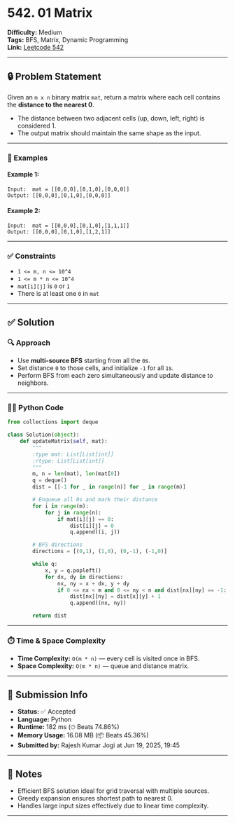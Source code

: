 # 542. 01 Matrix

**Difficulty:** Medium  
**Tags:** BFS, Matrix, Dynamic Programming  
**Link:** [Leetcode 542](https://leetcode.com/problems/01-matrix/)

---

## 🔒 Problem Statement

Given an `m x n` binary matrix `mat`, return a matrix where each cell contains the **distance to the nearest 0**.

- The distance between two adjacent cells (up, down, left, right) is considered 1.
- The output matrix should maintain the same shape as the input.

---

### 🧪 Examples

#### Example 1:
```
Input:  mat = [[0,0,0],[0,1,0],[0,0,0]]
Output: [[0,0,0],[0,1,0],[0,0,0]]
```

#### Example 2:
```
Input:  mat = [[0,0,0],[0,1,0],[1,1,1]]
Output: [[0,0,0],[0,1,0],[1,2,1]]
```

---

### ✅ Constraints

- `1 <= m, n <= 10^4`
- `1 <= m * n <= 10^4`
- `mat[i][j]` is `0` or `1`
- There is at least one `0` in `mat`

---

## ✅ Solution

### 🔍 Approach

- Use **multi-source BFS** starting from all the `0`s.
- Set distance `0` to those cells, and initialize `-1` for all `1`s.
- Perform BFS from each zero simultaneously and update distance to neighbors.

---

### 👨‍💻 Python Code

```python
from collections import deque

class Solution(object):
    def updateMatrix(self, mat):
        """
        :type mat: List[List[int]]
        :rtype: List[List[int]]
        """
        m, n = len(mat), len(mat[0])
        q = deque()
        dist = [[-1 for _ in range(n)] for _ in range(m)]

        # Enqueue all 0s and mark their distance
        for i in range(m):
            for j in range(n):
                if mat[i][j] == 0:
                    dist[i][j] = 0
                    q.append((i, j))

        # BFS directions
        directions = [(0,1), (1,0), (0,-1), (-1,0)]

        while q:
            x, y = q.popleft()
            for dx, dy in directions:
                nx, ny = x + dx, y + dy
                if 0 <= nx < m and 0 <= ny < n and dist[nx][ny] == -1:
                    dist[nx][ny] = dist[x][y] + 1
                    q.append((nx, ny))

        return dist
```

---

### ⏱️ Time & Space Complexity

- **Time Complexity:** `O(m * n)` — every cell is visited once in BFS.
- **Space Complexity:** `O(m * n)` — queue and distance matrix.

---

## 🧪 Submission Info

- **Status:** ✅ Accepted  
- **Language:** Python  
- **Runtime:** 182 ms (⏱ Beats 74.86%)  
- **Memory Usage:** 16.08 MB (📦 Beats 45.36%)  
- **Submitted by:** Rajesh Kumar Jogi at Jun 19, 2025, 19:45

---

## 🧠 Notes

- Efficient BFS solution ideal for grid traversal with multiple sources.
- Greedy expansion ensures shortest path to nearest 0.
- Handles large input sizes effectively due to linear time complexity.

---
